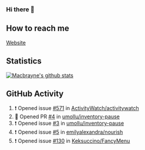 ### Hi there 👋
## How to reach me
[Website](https://macbrayne.de)
<!--
Missing: Email
-->
## Statistics
[![Macbrayne's github stats](https://github-readme-stats.vercel.app/api?username=macbrayne&count_private=true&show_icons=true&hide=stars)](https://github.com/macbrayne/github-readme-stats)
## GitHub Activity
<!--START_SECTION:activity-->
1. ❗️ Opened issue [#571](https://github.com/ActivityWatch/activitywatch/issues/571) in [ActivityWatch/activitywatch](https://github.com/ActivityWatch/activitywatch)
2. 💪 Opened PR [#4](https://github.com/umollu/inventory-pause/pull/4) in [umollu/inventory-pause](https://github.com/umollu/inventory-pause)
3. ❗️ Opened issue [#3](https://github.com/umollu/inventory-pause/issues/3) in [umollu/inventory-pause](https://github.com/umollu/inventory-pause)
4. ❗️ Opened issue [#5](https://github.com/emilyalexandra/nourish/issues/5) in [emilyalexandra/nourish](https://github.com/emilyalexandra/nourish)
5. ❗️ Opened issue [#130](https://github.com/Keksuccino/FancyMenu/issues/130) in [Keksuccino/FancyMenu](https://github.com/Keksuccino/FancyMenu)
<!--END_SECTION:activity-->


<!--
**macbrayne/macbrayne** is a ✨ _special_ ✨ repository because its `README.md` (this file) appears on your GitHub profile.

Here are some ideas to get you started:

- 🔭 I’m currently working on ...
- 🌱 I’m currently learning ...
- 👯 I’m looking to collaborate on ...
- 🤔 I’m looking for help with ...
- 💬 Ask me about ...
- 📫 How to reach me: ...
- 😄 Pronouns: ...
- ⚡ Fun fact: ...
-->
